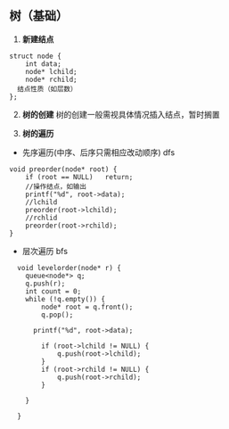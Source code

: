 ## 树（基础）

1. **新建结点**
~~~
struct node {
	int data;
	node* lchild;
	node* rchild;
  结点性质（如层数）
};
~~~

2. **树的创建**
树的创建一般需视具体情况插入结点，暂时搁置

3. **树的遍历**

+ 先序遍历(中序、后序只需相应改动顺序) dfs
~~~
void preorder(node* root) {
	if (root == NULL)	return;
	//操作结点，如输出
	printf("%d", root->data);
	//lchild
	preorder(root->lchild);
	//rchlid
	preorder(root->rchild);
}
~~~

+ 层次遍历 bfs
~~~
  void levelorder(node* r) {
  	queue<node*> q;
  	q.push(r);
  	int count = 0;
  	while (!q.empty()) {
  		node* root = q.front();
  		q.pop();

      printf("%d", root->data);

  		if (root->lchild != NULL) {
  			q.push(root->lchild);
  		}
  		if (root->rchild != NULL) {
  			q.push(root->rchild);
  		}

  	}

  }
  ~~~
